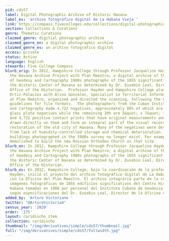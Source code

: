 ```yaml
---
pid: cds57
label: Digital Photographic Archive of Historic Havana
label_es: 'archivo fotográfico digital de La Habana Vieja '
link: https://compass.fivecolleges.edu/collections/digital-photographic-archive-historic-havana
section: Collections & Curations
genre: Thematic Curations
claimed_genre: digitial photographic archive
claimed_genre_en: a digital photographic archive
claimed_genre_es: un archivo fotográfico digital
access: private
status: Active
language: English
stewards: Five College Compass
blurb_orig: In 2012, Hampshire College through Professor Jacqueline Hayden initiated
  the Havana Archive Project with Plan Maestro; a digital archive of the Cuban Institute
  of Geodesy and Cartography 1980s photographs of the 1055 significant buildings in
  the Historic Center of Havana as determined by Dr. Eusebio Leal, Director of the
  Office of the Historian.  Professor Hayden and Hampshire College alum Guillermo
  Ortiz-Palacios with Alina Gonzalez, Specialist in Territorial Information System
  at Plan Maestro, organized and directed the scanning, following the Library of Congress
  guidelines for file formats.  The photographers from the Cuban Institute of Geodesy
  and Cartography made 4,722 negatives, approximately 80% of which are 5&quot; x 7&quot;
  glass plate negatives while the remaining 20% are 5&quot; x 7&quot; film negatives
  and 4,722 positive contact prints that have original measurements and notations
  drawn directly on them and form an integral part of the visual record of the working
  restoration of the old city of Havana. Many of the negatives were deteriorating
  from lack of humidity-controlled storage and chemical deterioration.  Some of the
  buildings photographed in the 1980s survey no longer exist. For example, two were
  demolished to build the new Russian Orthodox Church on that site.
blurb_en: In 2012, Hampshire College through Professor Jacqueline Hayden initiated
  the Havana Archive Project with Plan Maestro; a digital archive of the Cuban Institute
  of Geodesy and Cartography 1980s photographs of the 1055 significant buildings in
  the Historic Center of Havana as determined by Dr. Eusebio Leal, Director of the
  Office of the Historian.
blurb_es: En 2012, Hampshire College, bajo la coordinación de la profesora Jacqueline
  Hayden, inició el proyecto del archivo fotográfico digital de La Habana Vieja conjuntamente
  con la Oficina del Plan Maestro. El archivo integraría parte de la colección de
  imágenes fotográficas de 1055 edificios significativos del Centro Histórico de La
  Habana tomadas en 1980 por personal del Instituto Cubano de Geodesia y Cartografía
  según especificaciones del Dr. Eusebio Leal, Director de la Oficina del Historiador.
added_by: 'Arturo Victoriano '
twitter: "@ArturoVictoria4"
census_year: '2020'
order: '175'
layout: caridischo_item
collection: caridischo
thumbnail: "/img/derivatives/simple/cds57/thumbnail.jpg"
full: "/img/derivatives/simple/cds57/fullwidth.jpg"
---
```

